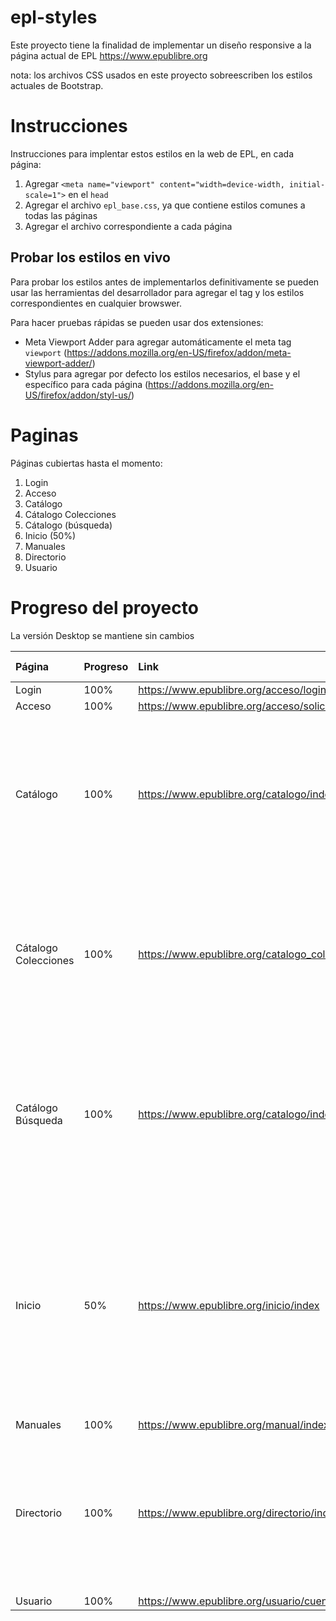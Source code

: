 # epl-styles

Este proyecto tiene la finalidad de implementar un diseño responsive a la página actual de EPL https://www.epublibre.org

nota: los archivos CSS usados en este proyecto sobreescriben los estilos actuales de Bootstrap.

# Instrucciones

Instrucciones para implentar estos estilos en la web de EPL, en cada página:

1. Agregar `<meta name="viewport" content="width=device-width, initial-scale=1">` en el `head`
2. Agregar el archivo `epl_base.css`, ya que contiene estilos comunes a todas las páginas
3. Agregar el archivo correspondiente a cada página

## Probar los estilos en vivo

Para probar los estilos antes de implementarlos definitivamente se pueden usar las herramientas del desarrollador para agregar el tag y los estilos correspondientes en cualquier browswer.

Para hacer pruebas rápidas se pueden usar dos extensiones:
- Meta Viewport Adder para agregar automáticamente el meta tag `viewport` (https://addons.mozilla.org/en-US/firefox/addon/meta-viewport-adder/)
- Stylus para agregar por defecto los estilos necesarios, el base y el específico para cada página (https://addons.mozilla.org/en-US/firefox/addon/styl-us/)

# Paginas

Páginas cubiertas hasta el momento:
1. Login
1. Acceso
1. Catálogo
1. Cátalogo Colecciones
1. Cátalogo (búsqueda)
1. Inicio (50%)
1. Manuales
1. Directorio
1. Usuario

# Progreso del proyecto

La versión Desktop se mantiene sin cambios

| Página | Progreso | Link | Mobile (428px) | Tablet (810px) | Desktop (940px) | Observaciones |
|:---|:---|:---|:---|:---|:---|:---|
|Login|100%|https://www.epublibre.org/acceso/login|![image](https://github.com/user-attachments/assets/3306c135-b9fc-4a01-a12c-cafd12ca3273)|![image](https://github.com/user-attachments/assets/a8e7cfc1-75be-4d95-b4c5-9b67891af66b)|![image](https://github.com/user-attachments/assets/e4ee8efa-d58d-43ae-a7ed-3d76fa0fa55b)||
|Acceso|100%|https://www.epublibre.org/acceso/solicitar|![image](https://github.com/user-attachments/assets/23fa04d8-c0c9-43b4-ac81-32fc5b917e68)|![image](https://github.com/user-attachments/assets/2e080616-f7f2-4c31-89b6-743d40aae4ea)|![image](https://github.com/user-attachments/assets/3b0950cf-38f8-43cd-a4c3-b85c819f99c5)||
|Catálogo|100%|https://www.epublibre.org/catalogo/index|<img src="https://github.com/user-attachments/assets/9be60ed7-50a6-486f-9b96-92f04e076556" height="250">|![image](https://github.com/user-attachments/assets/c807dca9-2bbf-4501-bf70-56d2878b8f06)|![image](https://github.com/user-attachments/assets/9578d1e6-8608-4422-9b95-baeee64b1ca1)||
|Cátalogo Colecciones|100%|https://www.epublibre.org/catalogo_col/index|<img src="https://github.com/user-attachments/assets/a0226160-05f9-49d1-9f6c-6200adf6d440" height="250">|![image](https://github.com/user-attachments/assets/bd0842e6-fa32-4326-97a2-2d669609adf1)|![image](https://github.com/user-attachments/assets/30766963-75e9-4271-a37d-421433b14c2f)||
|Catálogo Búsqueda|100%|https://www.epublibre.org/catalogo/index|<img src="https://github.com/user-attachments/assets/50914379-54c6-4aaf-bc41-9aedd3e17e7c" height="250">|![image](https://github.com/user-attachments/assets/051d26ea-29ae-4367-9812-b89eff7744f3)|![image](https://github.com/user-attachments/assets/9f89ecc4-a388-47f2-81da-a961a17aa6f7)|
|Inicio|50%|https://www.epublibre.org/inicio/index|<img src="https://github.com/user-attachments/assets/33f83e46-ed54-42fa-b994-d39c83386b41" height="350">|<img src="https://github.com/user-attachments/assets/bd461d9a-592b-4faf-9548-8e68f0a3a516" height="350">|![image](https://github.com/user-attachments/assets/afaf23af-ad0d-4c33-876a-369897fe7e53)|Página compleja, layout de tablet no está listo|
|Manuales|100%|https://www.epublibre.org/manual/index|![image](https://github.com/user-attachments/assets/0ac96d15-4c69-4d7d-8d9d-6b74cd919a2b)|![image](https://github.com/user-attachments/assets/c7ebfb95-7ab4-46d2-a900-c71c4e3519d2)|![image](https://github.com/user-attachments/assets/8fb51fd3-1353-4929-a481-0a6f35fb807d)||
|Directorio|100%|https://www.epublibre.org/directorio/index|<img src="https://github.com/user-attachments/assets/e18bd789-1ae9-462a-8e2b-fca531d9c2a5" height="250">|![image](https://github.com/user-attachments/assets/41a1c711-582d-4efb-986a-83e66a2f5d7d)|![image](https://github.com/user-attachments/assets/5c6bb100-b6ab-430d-b46d-66b1af846204)||
|Usuario|100%|https://www.epublibre.org/usuario/cuenta||||
